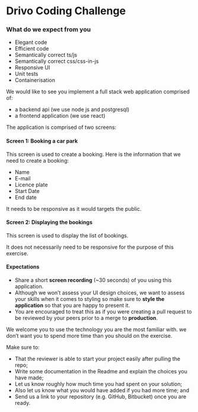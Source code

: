 # Drivo Coding Challenge

### What do we expect from you

- Elegant code
- Efficient code
- Semantically correct ts/js
- Semantically correct css/css-in-js
- Responsive UI
- Unit tests
- Containerisation

We would like to see you implement a full stack web application comprised of:

- a backend api (we use node js and postgresql)
- a frontend application (we use react)

The application is comprised of two screens:

#### Screen 1: Booking a car park

This screen is used to create a booking. Here is the information that we need to create a booking:

- Name
- E-mail
- Licence plate
- Start Date
- End date

It needs to be responsive as it would targets the public.

#### Screen 2: Displaying the bookings

This screen is used to display the list of bookings.

It does not necessarily need to be responsive for the purpose of this exercise.

#### Expectations

- Share a short **screen recording** (~30 seconds) of you using this application.
- Although we won’t assess your UI design choices, we want to assess your skills when it comes to styling so make sure to **style the application** so that you are happy to present it.
- You are encouraged to treat this as if you were creating a pull request to be reviewed by your peers prior to a merge to **production**.

We welcome you to use the technology you are the most familiar with.
we don’t want you to spend more time than you should on the exercise.

Make sure to:

- That the reviewer is able to start your project easily after pulling the repo;
- Write some documentation in the Readme and explain the choices you have made;
- Let us know roughly how much time you had spent on your solution;
- Also let us know what you would have added if you had more time; and
- Send us a link to your repository (e.g. GitHub, Bitbucket) once you are ready.
